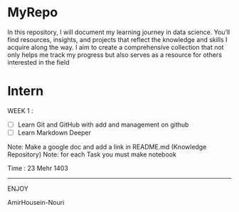 # MyRepo
In this repository, I will document my learning journey in data science. You’ll find resources, insights, and projects that reflect the knowledge and skills I acquire along the way. I aim to create a comprehensive collection that not only helps me track my progress but also serves as a resource for others interested in the field

# Intern

WEEK 1 :

- [ ] Learn Git and GitHub with add and management on github
- [ ] Learn Markdown Deeper

Note: Make a google doc and add a link in README.md (Knowledge Repository)
Note: for each Task you must make notebook

Time : 23 Mehr 1403

---
ENJOY


 AmirHousein-Nouri

